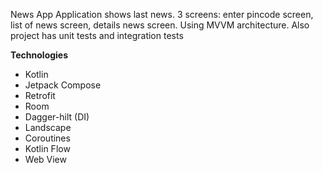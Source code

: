 News App
Application shows last news. 3 screens: enter pincode screen, list of news screen, details news screen. Using MVVM architecture. Also project has unit tests and integration tests

**Technologies**
* Kotlin
* Jetpack Compose
* Retrofit
* Room
* Dagger-hilt (DI)
* Landscape
* Coroutines
* Kotlin Flow
* Web View
